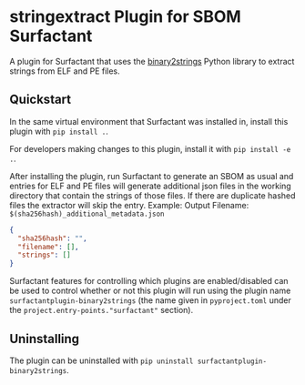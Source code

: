 # stringextract Plugin for SBOM Surfactant

A plugin for Surfactant that uses the [binary2strings](https://github.com/glmcdona/binary2strings)
Python library to extract strings from ELF and PE files.

## Quickstart

In the same virtual environment that Surfactant was installed in, install this plugin with `pip install .`.

For developers making changes to this plugin, install it with `pip install -e .`.

After installing the plugin, run Surfactant to generate an SBOM as usual and entries for ELF
and PE files will generate additional json files in the working directory that contain the strings of those files.
If there are duplicate hashed files the extractor will skip the entry.
Example:
Output Filename: `$(sha256hash)_additional_metadata.json`

```json
{
  "sha256hash": "",
  "filename": [],
  "strings": []
}
```

Surfactant features for controlling which plugins are enabled/disabled can be used to control
whether or not this plugin will run using the plugin name `surfactantplugin-binary2strings` (the name given in
`pyproject.toml` under the `project.entry-points."surfactant"` section).

## Uninstalling

The plugin can be uninstalled with `pip uninstall surfactantplugin-binary2strings`.
